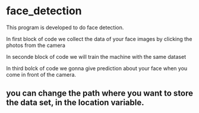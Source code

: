 # face_detection

This program is developed to do face detection. 

In first block of code we collect the data of your face images by clicking the photos from the camera

In seconde block of code we will train the machine with the same dataset

In third bolck of code we gonna give prediction about your face when you come in front of the camera.

## you can change the path where you want to store the data set, in the location variable. 


